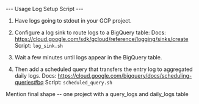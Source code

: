 --- Usage Log Setup Script ---

1. Have logs going to stdout in your GCP project.

2. Configure a log sink to route logs to a BigQuery table:
   Docs: https://cloud.google.com/sdk/gcloud/reference/logging/sinks/create
   Script: `log_sink.sh`

3. Wait a few minutes until logs appear in the BigQuery table.

4. Then add a scheduled query that transfers the entry log to aggregated daily logs.
   Docs: https://cloud.google.com/bigquery/docs/scheduling-queries#bq
   Script: `scheduled_query.sh`

Mention final shape -- one project with a query_logs and daily_logs table
